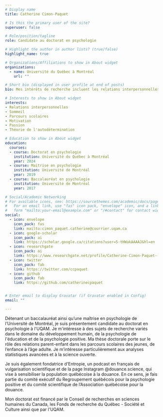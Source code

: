 ```yaml
---
# Display name
title: Catherine Cimon-Paquet

# Is this the primary user of the site?
superuser: false

# Role/position/tagline
role: Candidate au doctorat en psychologie

# Highlight the author in author lists? (true/false)
highlight_name: true

# Organizations/Affiliations to show in About widget
organizations:
  - name: Université du Québec à Montréal
    url: ""

# Short bio (displayed in user profile at end of posts)
bio: Mes intérêts de recherche incluent les relations interpersonnelles, les parcours scolaires, le fonctionnement optimal et le sommeil.

# Interests to show in About widget
interests:
- Relations interpersonnelles
- Sommeil
- Parcours scolaires
- Motivation
- Passion
- Théorie de l'autodétermination

# Education to show in About widget
education:
  courses:   
  - course: Doctorat en psychologie
    institution: Université du Québec à Montréal
    year: 2024
  - course: Maitrise en psychologie
    institution: Université de Montréal
    year: 2019
  - course: Baccalauréat en psychologie
    institution: Université de Montréal
    year: 2017

# Social/Academic Networking
# For available icons, see: https://sourcethemes.com/academic/docs/page-builder/#icons
#   For an email link, use "fas" icon pack, "envelope" icon, and a link in the
#   form "mailto:your-email@example.com" or "/#contact" for contact widget.
social:
  - icon: envelope
    icon_pack: fas
    link: mailto:cimon_paquet.catherine@courrier.uqam.ca
  - icon: google-scholar
    icon_pack: ai
    link: https://scholar.google.ca/citations?user=5-tHWakAAAAJ&hl=en
  - icon: researchgate
    icon_pack: ai
    link: https://www.researchgate.net/profile/Catherine-Cimon-Paquet---
  - icon: twitter
    icon_pack: fab
    link: https://twitter.com/ccpaquet
  - icon: github
    icon_pack: fab
    link: https://github.com/catherinecpaquet


# Enter email to display Gravatar (if Gravatar enabled in Config)
email: ""

---
```


Détenant un baccalauréat ainsi qu’une maîtrise en psychologie de l’Université de Montréal, je suis présentement candidate au doctorat en psychologie à l'UQAM. Je m'intéresse à des sujets de recherche variés dans le domaine du développement humain, de la psychologie de l'éducation et de la psychologie positive. Ma thèse doctorale porte sur le rôle des relations parent-enfant dans les parcours scolaires des jeunes, de l’enfance à l’âge adulte. Je m’intéresse particulièrement aux analyses statistiques avancées et à la science ouverte.

Je suis également fondatrice d'Entropie, un podcast en français de vulgarisation scientifique et de la page Instagram @douance.science, qui vise à sensibiliser la population québécoise à la douance. En ce sens, je fais partie du comité exécutif du Regroupement québécois pour la psychologie positive et du comité scientifique de l’Association québécoise pour la douance.

Mon doctorat est financé par le Conseil de recherches en sciences humaines du Canada, les Fonds de recherche du Québec - Société et Culture ainsi que par l'UQAM.
